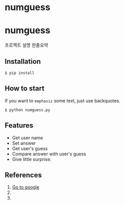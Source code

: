 # numguess
<h1>numguess</h1>

프로젝트 설명 한줄요약
## Installation
```shell
$ pip install
```

## How to start

If you want to `emphasiz` some text, just use backquotes.
```shell
$ python numguess.py
```
## Features

- Get user name
- Set answer
- Get user's guess
- Compare answer with user's guess
- Give little surprise.

## References

1. [Go to google](https://www.google.com/)
2.
3.

